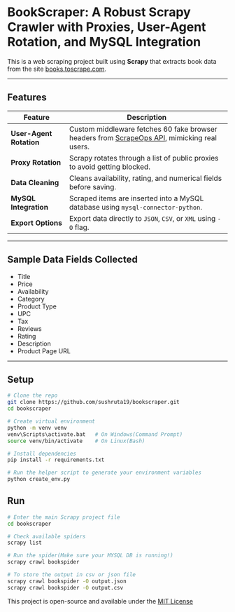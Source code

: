 # BookScraper: A Robust Scrapy Crawler with Proxies, User-Agent Rotation, and MySQL Integration

This is a web scraping project built using **Scrapy** that extracts book data from the site [books.toscrape.com](https://books.toscrape.com/).

---

## Features

| Feature | Description |
|--------|-------------|
|**User-Agent Rotation** | Custom middleware fetches 60 fake browser headers from [ScrapeOps API](https://scrapeops.io/), mimicking real users. |
|**Proxy Rotation** | Scrapy rotates through a list of public proxies to avoid getting blocked. |
|**Data Cleaning** | Cleans availability, rating, and numerical fields before saving. |
|**MySQL Integration** | Scraped items are inserted into a MySQL database using `mysql-connector-python`. |
|**Export Options** | Export data directly to `JSON`, `CSV`, or `XML` using `-O` flag. |

---

## Sample Data Fields Collected

- Title  
- Price  
- Availability  
- Category  
- Product Type  
- UPC  
- Tax  
- Reviews  
- Rating  
- Description  
- Product Page URL  

---

## Setup

```bash
# Clone the repo
git clone https://github.com/sushruta19/bookscraper.git
cd bookscraper

# Create virtual environment
python -m venv venv
venv\Scripts\activate.bat   # On Windows(Command Prompt)
source venv/bin/activate    # On Linux(Bash)

# Install dependencies
pip install -r requirements.txt

# Run the helper script to generate your environment variables
python create_env.py
```

## Run
```bash
# Enter the main Scrapy project file
cd bookscraper

# Check available spiders
scrapy list

# Run the spider(Make sure your MYSQL DB is running!)
scrapy crawl bookspider

# To store the output in csv or json file
scrapy crawl bookspider -O output.json
scrapy crawl bookspider -O output.csv
```

This project is open-source and available under the [MIT License](LICENSE)
